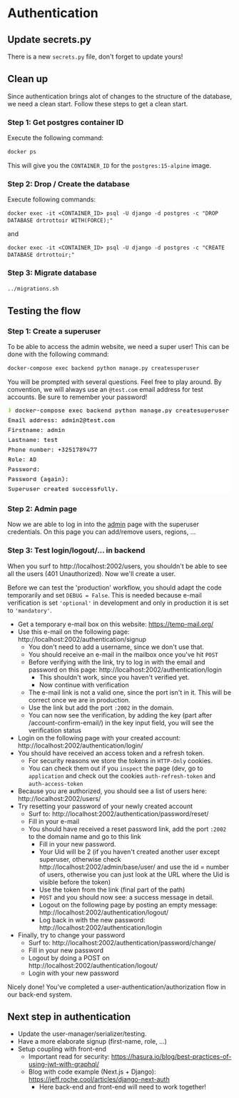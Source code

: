 # Authentication

## Update secrets.py

There is a new `secrets.py` file, don't forget to update yours!

## Clean up

Since authentication brings alot of changes to the structure of the database,
we need a clean start. Follow these steps to get a clean start.

### Step 1: Get postgres container ID

Execute the following command:

```bash
docker ps
```

This will give you the `CONTAINER_ID` for the `postgres:15-alpine` image.

### Step 2: Drop / Create the database

Execute following commands:

```
docker exec -it <CONTAINER_ID> psql -U django -d postgres -c "DROP DATABASE drtrottoir WITH(FORCE);"   
```

and

```
docker exec -it <CONTAINER_ID> psql -U django -d postgres -c "CREATE DATABASE drtrottoir;"   
```

### Step 3: Migrate database

```bash
../migrations.sh
```

## Testing the flow

### Step 1: Create a superuser

To be able to access the admin website, we need a super user! This can be done with the following command:

```bash
docker-compose exec backend python manage.py createsuperuser   
```

You will be prompted with several questions. Feel free to play around.
By convention, we will always use an `@test.com` email address for test accounts. Be sure to remember your password!

![create superuser](./img/create_superuser.png)

### Step 2: Admin page

Now we are able to log in into the [admin](http://localhost:2002/admin) page with the superuser credentials.
On this page you can add/remove users, regions, ...

### Step 3: Test login/logout/... in backend

When you surf to http://localhost:2002/users, you shouldn't be able to see all the users (401 Unauthorized).
Now we'll create a user.

Before we can test the 'production' workflow, you should adapt the code temporarily and set `DEBUG = False`. This is
needed
because e-mail verification is set `'optional'` in development and only in production it is set to `'mandatory'`.

- Get a temporary e-mail box on this website: https://temp-mail.org/
- Use this e-mail on the following page: http://localhost:2002/authentication/signup
    - You don't need to add a username, since we don't use that.
    - You should receive an e-mail in the mailbox once you've hit `POST`
    - Before verifying with the link, try to log in with the email and password on this
      page: http://localhost:2002/authentication/login
        - This shouldn't work, since you haven't verified yet.
        - Now continue with verification
    - The e-mail link is not a valid one, since the port isn't in it. This will be correct once we are in production.
    - Use the link but add the port `:2002` in the domain.
    - You can now see the verification, by adding the key (part after /account-confirm-email/) in the key input field,
      you will see the verification status
- Login on the following page with your created account: http://localhost:2002/authentication/login/
- You should have received an access token and a refresh token.
    - For security reasons we store the tokens in `HTTP-Only` cookies.
    - You can check them out if you `inspect` the page (dev, go to `application` and check out the
      cookies `auth-refresh-token` and `auth-access-token`
- Because you are authorized, you should see a list of users here: http://localhost:2002/users/
- Try resetting your password of your newly created account
    - Surf to: http://localhost:2002/authentication/password/reset/
    - Fill in your e-mail
    - You should have received a reset password link, add the port `:2002` to the domain name and go to this link
        - Fill in your new password.
        - Your Uid will be 2 (if you haven't created another user except superuser, otherwise
          check http://localhost:2002/admin/base/user/ and use the id = number of users, otherwise you can just look at
          the URL where the Uid is visible before the token)
        - Use the token from the link (final part of the path)
        - `POST` and you should now see: a success message in detail.
        - Logout on the following page by posting an empty message: http://localhost:2002/authentication/logout/
        - Log back in with the new password: http://localhost:2002/authentication/login
- Finally, try to change your password
    - Surf to: http://localhost:2002/authentication/password/change/
    - Fill in your new password
    - Logout by doing a POST on http://localhost:2002/authentication/logout/
    - Login with your new password

Nicely done! You've completed a user-authentication/authorization flow in our back-end system.

## Next step in authentication

- Update the user-manager/serializer/testing.
- Have a more elaborate signup (first-name, role, ...)
- Setup coupling with front-end
    - Important read for security: https://hasura.io/blog/best-practices-of-using-jwt-with-graphql/
    - Blog with code example (Next.js + Django): https://jeff.roche.cool/articles/django-next-auth
        - Here back-end and front-end will need to work together!

